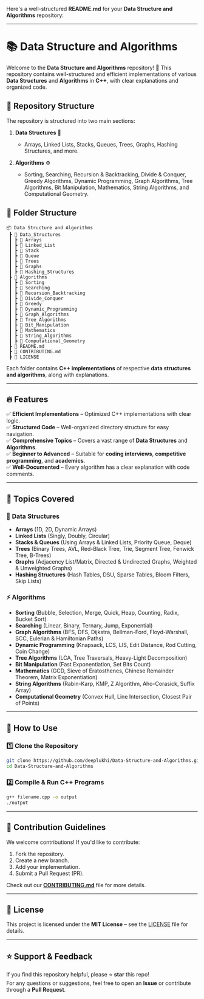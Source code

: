 Here's a well-structured **README.md** for your **Data Structure and Algorithms** repository:

---

# 📚 Data Structure and Algorithms

Welcome to the **Data Structure and Algorithms** repository! 🚀 This repository contains well-structured and efficient implementations of various **Data Structures** and **Algorithms** in **C++**, with clear explanations and organized code.

## 📌 Repository Structure

The repository is structured into two main sections:

1. **Data Structures** 📂  
   - Arrays, Linked Lists, Stacks, Queues, Trees, Graphs, Hashing Structures, and more.
   
2. **Algorithms** ⚙️  
   - Sorting, Searching, Recursion & Backtracking, Divide & Conquer, Greedy Algorithms, Dynamic Programming, Graph Algorithms, Tree Algorithms, Bit Manipulation, Mathematics, String Algorithms, and Computational Geometry.

## 📂 Folder Structure

```
📦 Data Structure and Algorithms
 ┣ 📂 Data_Structures
 ┃ ┣ 📂 Arrays
 ┃ ┣ 📂 Linked_List
 ┃ ┣ 📂 Stack
 ┃ ┣ 📂 Queue
 ┃ ┣ 📂 Trees
 ┃ ┣ 📂 Graphs
 ┃ ┣ 📂 Hashing_Structures
 ┣ 📂 Algorithms
 ┃ ┣ 📂 Sorting
 ┃ ┣ 📂 Searching
 ┃ ┣ 📂 Recursion_Backtracking
 ┃ ┣ 📂 Divide_Conquer
 ┃ ┣ 📂 Greedy
 ┃ ┣ 📂 Dynamic_Programming
 ┃ ┣ 📂 Graph_Algorithms
 ┃ ┣ 📂 Tree_Algorithms
 ┃ ┣ 📂 Bit_Manipulation
 ┃ ┣ 📂 Mathematics
 ┃ ┣ 📂 String_Algorithms
 ┃ ┣ 📂 Computational_Geometry
 ┣ 📜 README.md
 ┣ 📜 CONTRIBUTING.md
 ┣ 📜 LICENSE
```

Each folder contains **C++ implementations** of respective **data structures and algorithms**, along with explanations.

---

## 🔥 Features

✅ **Efficient Implementations** – Optimized C++ implementations with clear logic.  
✅ **Structured Code** – Well-organized directory structure for easy navigation.  
✅ **Comprehensive Topics** – Covers a vast range of **Data Structures** and **Algorithms**.  
✅ **Beginner to Advanced** – Suitable for **coding interviews**, **competitive programming**, and **academics**.  
✅ **Well-Documented** – Every algorithm has a clear explanation with code comments.  

---

## 📌 Topics Covered

### 🚀 **Data Structures**
- **Arrays** (1D, 2D, Dynamic Arrays)
- **Linked Lists** (Singly, Doubly, Circular)
- **Stacks & Queues** (Using Arrays & Linked Lists, Priority Queue, Deque)
- **Trees** (Binary Trees, AVL, Red-Black Tree, Trie, Segment Tree, Fenwick Tree, B-Trees)
- **Graphs** (Adjacency List/Matrix, Directed & Undirected Graphs, Weighted & Unweighted Graphs)
- **Hashing Structures** (Hash Tables, DSU, Sparse Tables, Bloom Filters, Skip Lists)

### ⚡ **Algorithms**
- **Sorting** (Bubble, Selection, Merge, Quick, Heap, Counting, Radix, Bucket Sort)
- **Searching** (Linear, Binary, Ternary, Jump, Exponential)
- **Graph Algorithms** (BFS, DFS, Dijkstra, Bellman-Ford, Floyd-Warshall, SCC, Eulerian & Hamiltonian Paths)
- **Dynamic Programming** (Knapsack, LCS, LIS, Edit Distance, Rod Cutting, Coin Change)
- **Tree Algorithms** (LCA, Tree Traversals, Heavy-Light Decomposition)
- **Bit Manipulation** (Fast Exponentiation, Set Bits Count)
- **Mathematics** (GCD, Sieve of Eratosthenes, Chinese Remainder Theorem, Matrix Exponentiation)
- **String Algorithms** (Rabin-Karp, KMP, Z Algorithm, Aho-Corasick, Suffix Array)
- **Computational Geometry** (Convex Hull, Line Intersection, Closest Pair of Points)

---

## 🚀 How to Use

### 1️⃣ Clone the Repository

```sh
git clone https://github.com/deeplukhi/Data-Structure-and-Algorithms.git
cd Data-Structure-and-Algorithms
```

### 2️⃣ Compile & Run C++ Programs

```sh
g++ filename.cpp -o output
./output
```

---

## 🎯 Contribution Guidelines

We welcome contributions! If you'd like to contribute:

1. Fork the repository.
2. Create a new branch.
3. Add your implementation.
4. Submit a Pull Request (PR).

Check out our **[CONTRIBUTING.md](CONTRIBUTING.md)** file for more details.

---

## 📜 License

This project is licensed under the **MIT License** – see the [LICENSE](LICENSE) file for details.

---

## ⭐ Support & Feedback

If you find this repository helpful, please ⭐ **star** this repo!  
For any questions or suggestions, feel free to open an **Issue** or contribute through a **Pull Request**.
